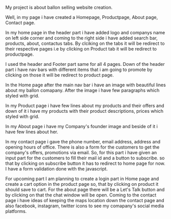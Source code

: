 My project is about ballon selling website creation.

Well, in my page i have created a Homepage, Productpage, About page, Contact page.

In my home page in the header part i have added logo and companys name on left side corner and coming to the right side i have added search bar, 
products, about, contactus tabs. By clciking on the tabs it will be redirect to their respective pages i.e by clicking on Product tab it will be redirect 
to productpage.
 
I used the header and Footer part same for all 4 pages. Down of the header part i have nav bars with different items that i am going to promote by clicking 
on those it will be redirect to product page.

In the Home page after the main nav bar i have an image with beautiful lines about my ballon comapany. After the image i have few paragraphs which styled 
with grid.

In my Product page i have few lines about my products and their offers and down of it i have my products with their product descriptions, prices which styled
with grid.

In my About page i have my Company's founder image and beside of it i have few lines about her.

In my contact page i gave the phone number, email address, address and opening hours of office. There is also a form for the customers to get the company's 
offers, promotions via email. So, for this part i have given an input part for the customers to fill their mail id and a button to subscribe. so that by 
clicking on subscribe button it has to redirect to home page for now. I have a form validation done with the javascript.

For upcoming part I am planning to create a login part in Home page and create a cart option in the product page so, that by clicking on product it should 
save to cart. For the about page there will be a Let's Talk button and by clicking on that the chat window will be open. Coming to the contact page i have 
ideas of keeping the maps location down the contact page and also facebook, instagram, twitter icons to see my comapany's social media platforms.
